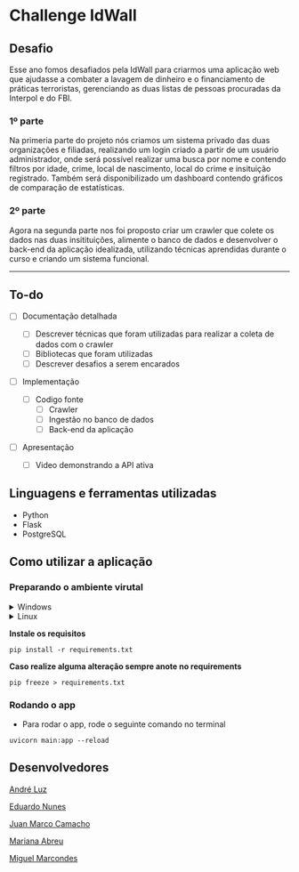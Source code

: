# Challenge IdWall

## Desafio

Esse ano fomos desafiados pela IdWall para criarmos uma aplicação web que ajudasse a combater a lavagem de dinheiro e o financiamento de práticas terroristas, gerenciando as duas listas de pessoas procuradas da Interpol e do FBI.

### 1º parte

Na primeria parte do projeto nós criamos um sistema privado das duas organizações e filiadas, realizando um login criado a partir de um usuário administrador, onde será possível realizar uma busca por nome e contendo filtros por idade, crime, local de nascimento, local do crime e insituição registrado. Também será disponibilizado um dashboard contendo gráficos de comparação de estatísticas.

### 2º parte

Agora na segunda parte nos foi proposto criar um crawler que colete os dados nas duas insitituições, alimente o banco de dados e desenvolver o back-end da aplicação idealizada, utilizando técnicas aprendidas durante o curso e criando um sistema funcional.

---

## To-do

- [ ] Documentação detalhada

  - [ ] Descrever técnicas que foram utilizadas para realizar a coleta de dados com o crawler
  - [ ] Bibliotecas que foram utilizadas
  - [ ] Descrever desafios a serem encarados

- [ ] Implementação

  - [ ] Codigo fonte
    - [ ] Crawler
    - [ ] Ingestão no banco de dados
    - [ ] Back-end da aplicação

- [ ] Apresentação
  - [ ] Video demonstrando a API ativa

## Linguagens e ferramentas utilizadas

- Python
- Flask
- PostgreSQL

## Como utilizar a aplicação

### Preparando o ambiente virutal

<details>
  <summary>Windows</summary>
  <ol>
    <li>
      <p>Crie o ambiente vitual</p>
      <code style="white-space:nowrap;">python3 -m venv venv</code>
    </li>
    <li>
      <p>Ative o ambiente virtual</p>
      <code style="white-space:nowrap;">venv\Scripts\activate.bat</code>
    </li>
  </ol>
</details>

<details>
  <summary>Linux</summary>
  <ol>
    <li>
      <p>Crie o ambiente vitual</p>
      <code style="white-space:nowrap;">virtualenv venv</code>
    </li>
    <li>
      <p>Ative o ambiente virtual</p>
      <code style="white-space:nowrap;">cd venv</code>
      <p></p>
      <code style="white-space:nowrap;">source bin/activate</code>
    </li>
  </ol>
</details>

**Instale os requisitos**
  ```
  pip install -r requirements.txt
  ```
**Caso realize alguma alteração sempre anote no requirements**
  ```
  pip freeze > requirements.txt
  ```

### Rodando o app
- Para rodar o app, rode o seguinte comando no terminal
```
uvicorn main:app --reload
```

## Desenvolvedores

[André Luz](https://github.com/andreluz)

[Eduardo Nunes](https://github.com/edununes22)

[Juan Marco Camacho](https://github.com/juanmqc22)

[Mariana Abreu](https://github.com/wxmariixw)

[Miguel Marcondes](https://github.com/miguelmarcondes)
